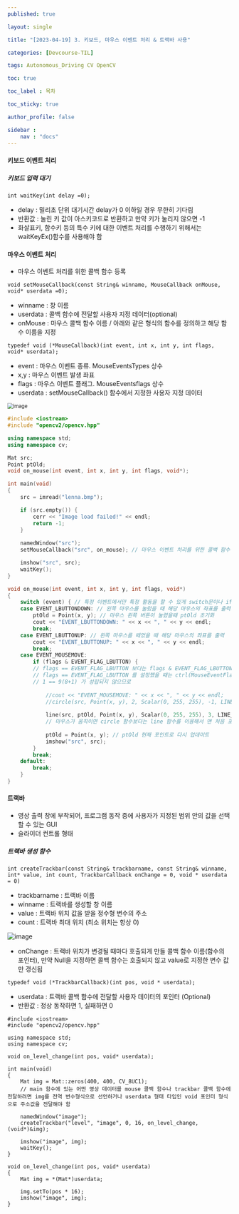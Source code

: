 ```yaml
---
published: true

layout: single

title: "[2023-04-19] 3. 키보드, 마우스 이벤트 처리 & 트랙바 사용"

categories: [Devcourse-TIL]

tags: Autonomous_Driving CV OpenCV

toc: true

toc_label : 목차

toc_sticky: true

author_profile: false

sidebar :
    nav : "docs"
---
```


####  키보드 이벤트 처리



##### 키보드 입력 대기

```
int waitKey(int delay =0);
```

- delay : 밀리초 단위 대기시간 delay가 0 이하일 경우 무한히 기다림
- 반환값 : 눌린 키 값이 아스키코드로 반환하고 만약 키가 눌리지 않으면 -1
- 화살표키, 함수키 등의 특수 키에 대한 이벤트 처리를 수행하기 위해서는 waitKeyEx()함수를 사용해야 함



#### 마우스 이벤트 처리

- 마우스 이벤트 처리를 위한 콜백 함수 등록

```
void setMouseCallback(const String& winname, MouseCallback onMouse, void* userdata =0);
```

- winname : 창 이름
- userdata : 콜백 함수에 전달할 사용자 지정 데이터(optional)
- onMouse : 마우스 콜백 함수 이름 / 아래와 같은 형식의 함수를 정의하고 해당 함수 이름을 지정

```
typedef void (*MouseCallback)(int event, int x, int y, int flags, void* userdata);
```

- event : 마우스 이벤트 종류. MouseEventsTypes 상수
- x,y : 마우스 이벤트 발생 좌표
- flags : 마우스 이벤트 플래그. MouseEventsflags 상수
- userdata : setMouseCallback() 함수에서 지정한 사용자 지정 데이터

<img src="https://user-images.githubusercontent.com/116723552/233297103-794d6304-901f-4bad-951d-264292f2432b.png" alt="image" style="zoom: 80%;" />



```c++
#include <iostream>
#include "opencv2/opencv.hpp"

using namespace std;
using namespace cv;

Mat src;
Point ptOld;
void on_mouse(int event, int x, int y, int flags, void*);

int main(void)
{
	src = imread("lenna.bmp");

	if (src.empty()) {
		cerr << "Image load failed!" << endl;
		return -1;
	}
	
	namedWindow("src");
	setMouseCallback("src", on_mouse); // 마우스 이벤트 처리를 위한 콜백 함수

	imshow("src", src);
	waitKey();
}

void on_mouse(int event, int x, int y, int flags, void*)
{
	switch (event) { // 특정 이벤트에서만 특정 활동을 할 수 있게 switch문이나 if문을 사용
	case EVENT_LBUTTONDOWN: // 왼쪽 마우스를 눌렀을 때 해당 마우스의 좌표를 출력
		ptOld = Point(x, y); // 마우스 왼쪽 버튼이 눌렸을때 ptOld 초기화
		cout << "EVENT_LBUTTONDOWN: " << x << ", " << y << endl;
		break;
	case EVENT_LBUTTONUP: // 왼쪽 마우스를 떼었을 때 해당 마우스의 좌표를 출력
		cout << "EVENT_LBUTTONUP: " << x << ", " << y << endl;
		break;
	case EVENT_MOUSEMOVE:
		if (flags & EVENT_FLAG_LBUTTON) { 
		// flags == EVENT_FLAG_LBUTTON 보다는 flags & EVENT_FLAG_LBUTTON 로 bit가 설정되어있는지 확인하는 것이 적절한 코드 작성 방법
		// flags == EVENT_FLAG_LBUTTON 를 설정했을 때는 ctrl(MouseEventFlags 에서 8)을 누른상태에서 왼쪽 버튼을 누르면 코드가 실행되지 않음
        // 1 == 9(8+1) 가 성립되지 않으므로     
        
			//cout << "EVENT_MOUSEMOVE: " << x << ", " << y << endl;
			//circle(src, Point(x, y), 2, Scalar(0, 255, 255), -1, LINE_AA);
			
			line(src, ptOld, Point(x, y), Scalar(0, 255, 255), 3, LINE_AA);
			// 마우스가 움직이면 circle 함수보다는 line 함수를 이용해서 맨 처음 포인트부터 현재 포인트까지 선을 그어야 중간에 끊임이 없음
			
			ptOld = Point(x, y); // ptOld 현재 포인트로 다시 업데이트
			imshow("src", src);
		}
		break;
	default:
		break;
	}
}

```



#### 트랙바

- 영상 출력 창에 부착되어, 프로그램 동작 중에  사용자가 지정된 범위 안의 값을 선택할 수 있는 GUI
- 슬라이더 컨트롤 형태



##### 트랙바 생성 함수

```
int createTrackbar(const String& trackbarname, const String& winname, int* value, int count, TrackbarCallback onChange = 0, void * userdata = 0)
```

- trackbarname : 트랙바 이름
- winname : 트랙바를 생성할 창 이름
- value : 트랙바 위치 값을 받을 정수형 변수의 주소
- count : 트랙바 최대 위치 (최소 위치는 항상 0)

![image](https://user-images.githubusercontent.com/116723552/233347089-26dc6110-88a5-40d6-9ce2-d2abbd26e22c.png)

- onChange : 트랙바 위치가 변경될 때마다 호출되게 만들 콜백 함수 이름(함수의 포인터), 만약 Null을 지정하면 콜백 함수는 호출되지 않고 value로 지정한 변수 값만 갱신됨

```
typedef void (*TrackbarCallback)(int pos, void * userdata);
```

- userdata : 트랙바 콜백 함수에 전달할 사용자 데이터의 포인터 (Optional)
- 반환값 : 정상 동작하면 1, 실패하면 0



```
#include <iostream>
#include "opencv2/opencv.hpp"

using namespace std;
using namespace cv;

void on_level_change(int pos, void* userdata);

int main(void)
{
	Mat img = Mat::zeros(400, 400, CV_8UC1);
	// main 함수에 있는 어떤 영상 데이터를 mouse 콜백 함수나 trackbar 콜백 함수에 전달하려면 img를 전역 변수형식으로 선언하거나 userdata 형태 타입인 void 포인터 형식으로 주소값을 전달해야 함

	namedWindow("image");
	createTrackbar("level", "image", 0, 16, on_level_change, (void*)&img);

	imshow("image", img);
	waitKey();
}

void on_level_change(int pos, void* userdata)
{
	Mat img = *(Mat*)userdata;

	img.setTo(pos * 16);
	imshow("image", img);
}
```

